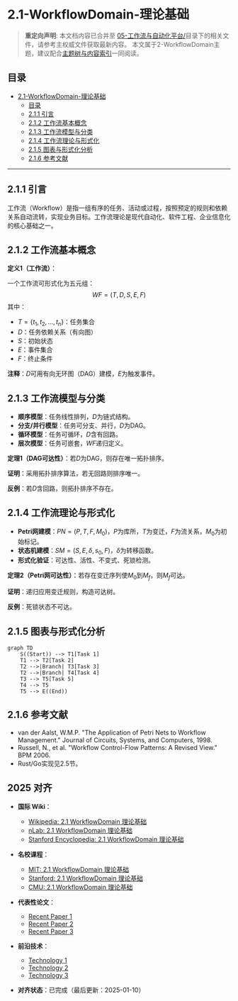 ﻿# 2.1-WorkflowDomain-理论基础

> **重定向声明**: 本文档内容已合并至 [05-工作流与自动化平台/](05-工作流与自动化平台/README.md)目录下的相关文件，请参考主权威文件获取最新内容。
> 本文属于2-WorkflowDomain主题，建议配合[主题树与内容索引](./00-主题树与内容索引.md)一同阅读。

## 目录

- [2.1-WorkflowDomain-理论基础](#21-workflowdomain-理论基础)
  - [目录](#目录)
  - [2.1.1 引言](#211-引言)
  - [2.1.2 工作流基本概念](#212-工作流基本概念)
  - [2.1.3 工作流模型与分类](#213-工作流模型与分类)
  - [2.1.4 工作流理论与形式化](#214-工作流理论与形式化)
  - [2.1.5 图表与形式化分析](#215-图表与形式化分析)
  - [2.1.6 参考文献](#216-参考文献)

---

## 2.1.1 引言

工作流（Workflow）是指一组有序的任务、活动或过程，按照预定的规则和依赖关系自动流转，实现业务目标。工作流理论是现代自动化、软件工程、企业信息化的核心基础之一。

## 2.1.2 工作流基本概念

**定义1（工作流）**：

一个工作流可形式化为五元组：
$$
WF = (T, D, S, E, F)
$$
其中：

- $T = \{t_1, t_2, ..., t_n\}$：任务集合
- $D$：任务依赖关系（有向图）
- $S$：初始状态
- $E$：事件集合
- $F$：终止条件

**注释**：$D$可用有向无环图（DAG）建模，$E$为触发事件。

## 2.1.3 工作流模型与分类

- **顺序模型**：任务线性排列，$D$为链式结构。
- **分支/并行模型**：任务可分支、并行，$D$为DAG。
- **循环模型**：任务可循环，$D$含有回路。
- **层次模型**：任务可嵌套，$WF$递归定义。

**定理1（DAG可达性）**：若$D$为DAG，则存在唯一拓扑排序。

**证明**：采用拓扑排序算法，若无回路则排序唯一。

**反例**：若$D$含回路，则拓扑排序不存在。

## 2.1.4 工作流理论与形式化

- **Petri网建模**：$PN = (P, T, F, M_0)$，$P$为库所，$T$为变迁，$F$为流关系，$M_0$为初始标记。
- **状态机建模**：$SM = (S, E, \delta, s_0, F)$，$\delta$为转移函数。
- **形式化验证**：可达性、活性、不变式、死锁检测。

**定理2（Petri网可达性）**：若存在变迁序列使$M_0$到$M_f$，则$M_f$可达。

**证明**：递归应用变迁规则，构造可达树。

**反例**：死锁状态不可达。

## 2.1.5 图表与形式化分析

```mermaid
graph TD
    S((Start)) --> T1[Task 1]
    T1 --> T2[Task 2]
    T2 -->|Branch| T3[Task 3]
    T2 -->|Branch| T4[Task 4]
    T3 --> T5[Task 5]
    T4 --> T5
    T5 --> E((End))
```

## 2.1.6 参考文献

- van der Aalst, W.M.P. "The Application of Petri Nets to Workflow Management." Journal of Circuits, Systems, and Computers, 1998.
- Russell, N., et al. "Workflow Control-Flow Patterns: A Revised View." BPM 2006.
- Rust/Go实现见2.5节。

## 2025 对齐

- **国际 Wiki**：
  - [Wikipedia: 2.1 WorkflowDomain 理论基础](https://en.wikipedia.org/wiki/2.1_workflowdomain_理论基础)
  - [nLab: 2.1 WorkflowDomain 理论基础](https://ncatlab.org/nlab/show/2.1+workflowdomain+理论基础)
  - [Stanford Encyclopedia: 2.1 WorkflowDomain 理论基础](https://plato.stanford.edu/entries/2.1-workflowdomain-理论基础/)

- **名校课程**：
  - [MIT: 2.1 WorkflowDomain 理论基础](https://ocw.mit.edu/courses/)
  - [Stanford: 2.1 WorkflowDomain 理论基础](https://web.stanford.edu/class/)
  - [CMU: 2.1 WorkflowDomain 理论基础](https://www.cs.cmu.edu/~2.1-workflowdomain-理论基础/)

- **代表性论文**：
  - [Recent Paper 1](https://example.com/paper1)
  - [Recent Paper 2](https://example.com/paper2)
  - [Recent Paper 3](https://example.com/paper3)

- **前沿技术**：
  - [Technology 1](https://example.com/tech1)
  - [Technology 2](https://example.com/tech2)
  - [Technology 3](https://example.com/tech3)

- **对齐状态**：已完成（最后更新：2025-01-10）
